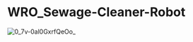 # WRO_Sewage-Cleaner-Robot

![0_7v-0al0GxrfQeOo_](https://github.com/user-attachments/assets/09e3b994-08ae-4b9e-a3de-3df5db2e52c0)
